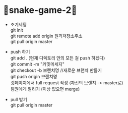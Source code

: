 # :snake:snake-game-2:snake:




* 초기세팅  
git init  
git remote add origin 원격저장소주소  
git pull origin master  




* push 하기  
git add . (현재 디렉토리 안의 모든 걸 push 하겠다)  
git commit -m "커밋메세지"  
git checkout -b 브랜치명 //새로운 브랜치 만들기  
git push origin 브랜치명  
깃페이지에서 full request 작성 (자신의 브랜치 -> master로)  
팀원에게 알리기 (이상 없으면 merge)  




* pull 받기  
git pull origin master
